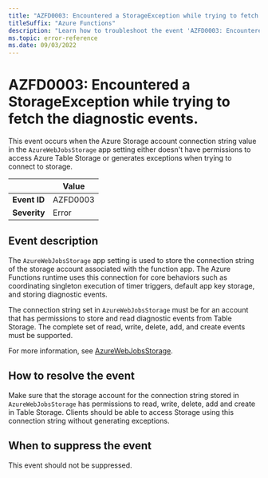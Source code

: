 ```yaml
---
title: "AZFD0003: Encountered a StorageException while trying to fetch the diagnostic events."
titleSuffix: "Azure Functions"
description: "Learn how to troubleshoot the event 'AZFD0003: Encountered a StorageException while trying to fetch the diagnostic events' in Azure Functions."
ms.topic: error-reference
ms.date: 09/03/2022
---
```


# AZFD0003: Encountered a StorageException while trying to fetch the diagnostic events.

This event occurs when the Azure Storage account connection string value in the `AzureWebJobsStorage` app setting either doesn't have permissions to access Azure Table Storage or generates exceptions when trying to connect to storage.

| | Value |
|-|-|
| **Event ID** |AZFD0003|
| **Severity** |Error|

## Event description
The `AzureWebJobsStorage` app setting is used to store the connection string of the storage account associated with the function app. The Azure Functions runtime uses this connection for core behaviors such as coordinating singleton execution of timer triggers, default app key storage, and storing diagnostic events. 

The connection string set in `AzureWebJobsStorage` must be for an account that has permissions to store and read diagnostic events from Table Storage. The complete set of read, write, delete, add, and create events must be supported.

For more information, see [AzureWebJobsStorage](../../functions-app-settings.md#azurewebjobsstorage).

## How to resolve the event
Make sure that the storage account for the connection string stored in `AzureWebJobsStorage` has permissions to read, write, delete, add and create in Table Storage. Clients should be able to access Storage using this connection string without generating exceptions.

## When to suppress the event
This event should not be suppressed.